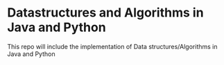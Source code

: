 # Datastructures and Algorithms in Java and Python
This repo will include the implementation of Data structures/Algorithms in Java and Python
